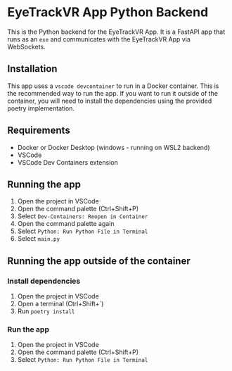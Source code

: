 # EyeTrackVR App Python Backend

This is the Python backend for the EyeTrackVR App. It is a FastAPI app that runs as an `exe` and communicates with the EyeTrackVR App via WebSockets.

## Installation

This app uses a `vscode devcontainer` to run in a Docker container. This is the recommended way to run the app. If you want to run it outside of the container, you will need to install the dependencies using the provided poetry implementation.

## Requirements

- Docker or Docker Desktop (windows - running on WSL2 backend)
- VSCode
- VSCode Dev Containers extension

## Running the app

1. Open the project in VSCode
2. Open the command palette (Ctrl+Shift+P)
3. Select `Dev-Containers: Reopen in Container`
4. Open the command palette again
5. Select `Python: Run Python File in Terminal`
6. Select `main.py`

## Running the app outside of the container

### Install dependencies

1. Open the project in VSCode
2. Open a terminal (Ctrl+Shift+`)
3. Run `poetry install`

### Run the app

1. Open the project in VSCode
2. Open the command palette (Ctrl+Shift+P)
3. Select `Python: Run Python File in Terminal`
